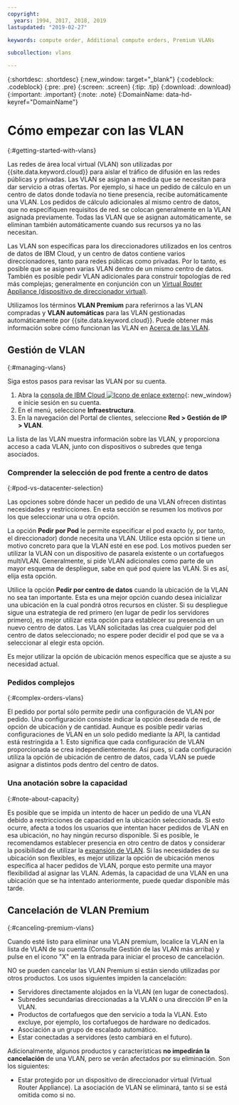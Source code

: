 ```yaml
---
copyright:
  years: 1994, 2017, 2018, 2019
lastupdated: "2019-02-27"

keywords: compute order, Additional compute orders, Premium VLANs

subcollection: vlans

---
```


{:shortdesc: .shortdesc}
{:new_window: target="_blank"}
{:codeblock: .codeblock}
{:pre: .pre}
{:screen: .screen}
{:tip: .tip}
{:download: .download}
{:important: .important}
{:note: .note}
{:DomainName: data-hd-keyref="DomainName"}

# Cómo empezar con las VLAN
{:#getting-started-with-vlans}

Las redes de área local virtual (VLAN) son utilizadas por {{site.data.keyword.cloud}} para aislar el tráfico de difusión en las redes públicas y privadas. Las VLAN se asignan a medida que se necesitan para dar servicio a otras ofertas. Por ejemplo, si hace un pedido de cálculo en un centro de datos donde todavía no tiene presencia, recibe automáticamente una VLAN. Los pedidos de cálculo adicionales al mismo centro de datos, que no especifiquen requisitos de red. se colocan generalmente en la VLAN asignada previamente. Todas las VLAN que se asignan automáticamente, se eliminan también automáticamente cuando sus recursos ya no las necesitan.

Las VLAN son específicas para los direccionadores utilizados en los centros de datos de IBM Cloud, y un centro de datos contiene varios direccionadores, tanto para redes públicas como privadas. Por lo tanto, es posible que se asignen varias VLAN dentro de un mismo centro de datos. También es posible pedir VLAN adicionales para construir topologías de red más complejas; generalmente en conjunción con
un [Virtual Router Appliance (dispositivo de direccionador virtual)](/docs/infrastructure/virtual-router-appliance?topic=virtual-router-appliance-getting-started-with-ibm-virtual-router-appliance).

Utilizamos los términos **VLAN Premium** para referirnos a las VLAN compradas y **VLAN automáticas** para las VLAN gestionadas automáticamente por {{site.data.keyword.cloud}}. Puede obtener más información sobre cómo funcionan las VLAN en [Acerca de las VLAN](/docs/infrastructure/vlans?topic=vlans-about-vlans).


## Gestión de VLAN
{:#managing-vlans}

Siga estos pasos para revisar las VLAN por su cuenta.

  1. Abra la [consola de IBM Cloud ![Icono de enlace externo](../../icons/launch-glyph.svg "Icono de enlace externo")](https://{DomainName}/){: new_window} e inicie sesión en su cuenta.
  2. En el menú, seleccione **Infraestructura**.
  3. En la navegación del Portal de clientes, seleccione **Red > Gestión de IP > VLAN**.

La lista de las VLAN muestra información sobre las VLAN, y proporciona acceso a cada VLAN, junto con dispositivos o subredes que tenga asociados.

### Comprender la selección de pod frente a centro de datos
{:#pod-vs-datacenter-selection}

Las opciones sobre dónde hacer un pedido de una VLAN ofrecen distintas necesidades y restricciones. En esta sección se resumen los motivos por los que seleccionar una u otra opción.

La opción **Pedir por Pod** le permite especificar el pod exacto (y, por tanto, el direccionador) donde necesita una VLAN. Utilice esta opción si tiene un motivo concreto para que la VLAN esté en ese pod. Los motivos pueden ser utilizar la VLAN con un dispositivo de pasarela existente o un cortafuegos multiVLAN. Generalmente, si pide VLAN adicionales como parte de un mayor esquema de despliegue, sabe en qué pod quiere las VLAN. Si es así, elija esta opción.

Utilice la opción **Pedir por centro de datos** cuando la ubicación de la VLAN no sea tan importante. Esta es una mejor opción cuando desea inicializar una ubicación en la cual pondrá otros recursos en clúster. Si su despliegue sigue una estrategia de red primero (en lugar de pedir los servidores primero), es mejor utilizar esta opción para establecer su presencia en un nuevo centro de datos. Las VLAN solicitadas las crea cualquier pod del centro de datos seleccionado; no espere poder decidir el pod que se va a seleccionar al elegir esta opción.

Es mejor utilizar la opción de ubicación menos específica que se ajuste a su necesidad actual.

### Pedidos complejos
{:#complex-orders-vlans}

El pedido por portal sólo permite pedir una configuración de VLAN por pedido. Una configuración consiste indicar la opción deseada de red, de opción de ubicación y de cantidad. Aunque es posible pedir varias configuraciones de VLAN en un solo pedido mediante la API, la cantidad está restringida a 1. Esto significa que cada configuración de VLAN proporcionada se crea independientemente. Así pues, si cada configuración utiliza la opción de ubicación de centro de datos, cada VLAN se puede asignar a distintos pods dentro del centro de datos.

### Una anotación sobre la capacidad
{:#note-about-capacity}

Es posible que se impida un intento de hacer un pedido de una VLAN debido a restricciones de capacidad en la ubicación seleccionada. Si esto ocurre, afecta a todos los usuarios que intentan hacer pedidos de VLAN en esa ubicación, no hay ningún recurso disponible. Si es posible, le recomendamos establecer presencia en otro centro de datos y considerar la posibilidad de utilizar la [expansión de VLAN](/docs/infrastructure/vlans?topic=vlans-vlan-spanning). Si las necesidades de su ubicación son flexibles, es mejor utilizar la opción de ubicación menos específica al hacer pedidos de VLAN, porque esto permite una mayor flexibilidad al asignar las VLAN. Además, la capacidad de una VLAN en una ubicación que se ha intentado anteriormente, puede quedar disponible más tarde.


## Cancelación de VLAN Premium
{:#canceling-premium-vlans}

Cuando esté listo para eliminar una VLAN premium, localice la VLAN en la lista de VLAN de su cuenta (Consulte Gestión de las VLAN más arriba) y pulse en el icono "X" en la entrada para iniciar el proceso de cancelación.

NO se pueden cancelar las VLAN Premium si están siendo utilizadas por otros productos. Los usos siguientes impiden la cancelación:

  * Servidores directamente alojados en la VLAN (en lugar de conectados).
  * Subredes secundarias direccionadas a la VLAN o una dirección IP en la VLAN.
  * Productos de cortafuegos que den servicio a toda la VLAN. Esto excluye, por ejemplo, los cortafuegos de hardware no dedicados.
  * Asociación a un grupo de escalado automático.
  * Estar conectadas a servidores (esto cambiará en el futuro).

Adicionalmente, algunos productos y características **no impedirán la cancelación** de una VLAN, pero se verán afectados por su eliminación. Son los siguientes:

  * Estar protegido por un dispositivo de direccionador virtual (Virtual Router Appliance). La asociación de VLAN se eliminará, tanto si se está omitida como si no.

